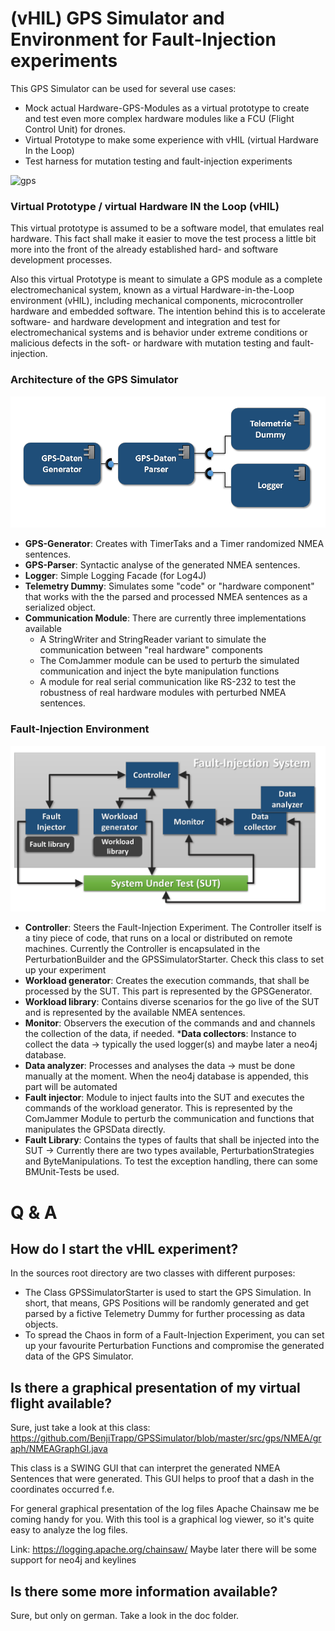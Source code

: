 # (vHIL) GPS Simulator and Environment for Fault-Injection experiments
This GPS Simulator can be used for several use cases:
* Mock actual Hardware-GPS-Modules as a virtual prototype to create and test even more complex hardware modules like a FCU (Flight Control Unit) for drones.
* Virtual Prototype to make some experience with vHIL (virtual Hardware In the Loop)
* Test harness for mutation testing and fault-injection experiments

![gps](https://butlerautogroup.files.wordpress.com/2014/01/gps.jpg)

### Virtual Prototype / virtual Hardware IN the Loop (vHIL)
This virtual prototype is assumed to be a software model, that emulates real hardware. This fact
shall make it easier to move the test process a little bit more into the front of the already established hard- 
and software development processes.

Also this virtual Prototype is meant to simulate a GPS module as a complete electromechanical system,
known as a virtual Hardware-in-the-Loop environment (vHIL), including mechanical components, microcontroller hardware 
and embedded software. The intention behind this is to accelerate software- and hardware development and integration
and test for electromechanical systems and is behavior under extreme conditions or malicious defects in the soft- or 
hardware with mutation testing and fault-injection. 

### Architecture of the GPS Simulator
![architecture](https://github.com/BenjiTrapp/GPSSimulator/blob/master/doc/Architektur.PNG)
* __GPS-Generator__: Creates with TimerTaks and a Timer randomized NMEA sentences.
* __GPS-Parser__: Syntactic analyse of the generated NMEA sentences.
* __Logger__: Simple Logging Facade (for Log4J)
* __Telemetry Dummy__: Simulates some "code" or "hardware component" that works with the the parsed and processed NMEA sentences as a serialized  object.
* __Communication Module__: There are currently three implementations available
    * A StringWriter and StringReader variant to simulate the communication between "real hardware" components
    * The ComJammer module can be used to perturb the simulated communication and inject the byte manipulation functions
    * A module for real serial communication like RS-232 to test the robustness of real hardware modules with perturbed NMEA sentences.

### Fault-Injection Environment

![fi-env](https://github.com/BenjiTrapp/GPSSimulator/blob/master/doc/FI-System.PNG)
* __Controller__: Steers the Fault-Injection Experiment. The Controller itself is a tiny piece of code, that runs on 
a local or distributed on remote machines. Currently the Controller is encapsulated in the PerturbationBuilder and the GPSSimulatorStarter. Check this class to set up your experiment
* __Workload generator__: Creates the execution commands, that shall be processed by the SUT. This part is represented by the GPSGenerator.
* __Workload library__: Contains diverse scenarios for the go live of the SUT and is represented by the available NMEA sentences.
* __Monitor__: Observers the execution of the commands and and channels the collection of the data, if needed.
    *__Data collectors__: Instance to collect the data -> typically the used logger(s) and maybe later a neo4j database.
* __Data analyzer__:  Processes and analyses the data -> must be done manually at the moment. When the neo4j database is appended, this part will be automated
* __Fault injector__: Module to inject faults into the SUT and executes the commands of the workload generator. This is represented by the ComJammer Module to perturb the communication and functions that manipulates the GPSData directly. 
* __Fault Library__: Contains the types of faults that shall be injected into the SUT -> Currently there are two types available, PerturbationStrategies and ByteManipulations. To test the exception handling, there can some BMUnit-Tests be used.

# Q & A

How do I start the vHIL experiment?
----------------------------------- 
In the sources root directory are two classes with different purposes:
* The Class GPSSimulatorStarter is used to start the GPS Simulation. In short, that means, GPS Positions will be randomly generated and get parsed by a fictive Telemetry Dummy for further processing as data objects.
* To spread the Chaos in form of a Fault-Injection Experiment, you can set up your favourite Perturbation Functions and compromise the generated data of the GPS Simulator.

Is there a graphical presentation of my virtual flight available?  
------------------------------------------- 
Sure, just take a look at this class: https://github.com/BenjiTrapp/GPSSimulator/blob/master/src/gps/NMEA/graph/NMEAGraphGI.java

This class is a SWING GUI that can interpret the generated NMEA Sentences that were generated. This GUI helps to proof that
a dash in the coordinates occurred f.e. 

For general graphical presentation of the log files Apache Chainsaw me be coming handy for you. With this tool is a graphical
log viewer, so it's quite easy to analyze the log files.

Link: https://logging.apache.org/chainsaw/
Maybe later there will be some support for neo4j and keylines

Is there some more information available?
-----------------------------------------
Sure, but only on german. Take a look in the doc folder.


